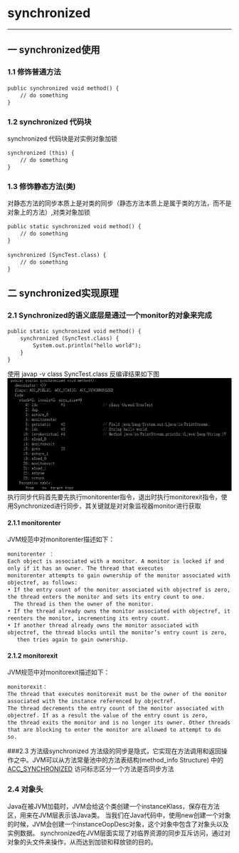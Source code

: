# synchronized
---
## 一 synchronized使用
### 1.1 修饰普通方法  
    public synchronized void method() {
        // do something
    }
    
### 1.2 synchronized 代码块
synchronized 代码块是对实例对象加锁

    synchronized (this) {
        // do something
    }      
### 1.3 修饰静态方法(类)  
对静态方法的同步本质上是对类的同步（静态方法本质上是属于类的方法，而不是对象上的方法）,对类对象加锁

    public static synchronized void method() {
        // do something
    }  
    
    synchronized (SyncTest.class) {
        // do something
    }      

## 二 synchronized实现原理
### 2.1 Synchronized的语义底层是通过一个monitor的对象来完成

    public static synchronized void method() {
        synchronized (SyncTest.class) {
            System.out.println("hello world");
        }
    }
使用 javap -v class SyncTest.class 反编译结果如下图
![规则匹配](../../picture/thread/syncronized.PNG)
执行同步代码首先要先执行monitorenter指令，退出时执行monitorexit指令，使用Synchronized进行同步，其关键就是对对象监视器monitor进行获取

#### 2.1.1 monitorenter
JVM规范中对monitorenter描述如下：

    monitorenter ：
    Each object is associated with a monitor. A monitor is locked if and only if it has an owner. The thread that executes 
    monitorenter attempts to gain ownership of the monitor associated with objectref, as follows:
    • If the entry count of the monitor associated with objectref is zero, the thread enters the monitor and sets its entry count to one. 
      The thread is then the owner of the monitor.
    • If the thread already owns the monitor associated with objectref, it reenters the monitor, incrementing its entry count.
    • If another thread already owns the monitor associated with objectref, the thread blocks until the monitor’s entry count is zero, 
       then tries again to gain ownership.
 
 #### 2.1.2 monitorexit
 JVM规范中对monitorexit描述如下：      

    monitorexit：　
    The thread that executes monitorexit must be the owner of the monitor associated with the instance referenced by objectref.
    The thread decrements the entry count of the monitor associated with objectref. If as a result the value of the entry count is zero, 
    the thread exits the monitor and is no longer its owner. Other threads that are blocking to enter the monitor are allowed to attempt to do so.       
 
###2.3 方法级synchronized
方法级的同步是隐式，它实现在方法调用和返回操作之中。JVM可以从方法常量池中的方法表结构(method_info Structure) 中的 [ACC_SYNCHRONIZED](/markdown/jvm/class.md) 访问标志区分一个方法是否同步方法
  
### 2.4 对象头
Java在被JVM加载时，JVM会给这个类创建一个instanceKlass，保存在方法区，用来在JVM层表示该Java类。
当我们在Java代码中，使用new创建一个对象的时候，JVM会创建一个instanceOopDesc对象，这个对象中包含了对象头以及实例数据。
synchronized在JVM层面实现了对临界资源的同步互斥访问，通过对对象的头文件来操作，从而达到加锁和释放锁的目的。


